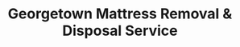 ---
layout: location.njk
title: Georgetown Mattress Removal & Disposal Service
description: Toyota manufacturing city mattress removal in Georgetown with 1M+ mattresses recycled nationwide. Next-day pickup  Skip Rumpke Transfer Station voucher system - professional service for auto workers, families, and growing community throughout Scott County.
permalink: /mattress-removal/kentucky/lexington/georgetown/
city: Georgetown
state: Kentucky
stateSlug: kentucky
parentMetro: Lexington
tier: 3
coordinates:
  lat: 38.2098
  lng: -84.5588
pricing:
  startingPrice: 125
  single: 125
  queen: 155
  king: 180
  boxSpring: 30
neighborhoods:
  - name: Downtown Georgetown
    zipCodes: [40324]
  - name: Toyota Plant Area
    zipCodes: [40324]
  - name: Royal Spring Park Area
    zipCodes: [40324]
  - name: Ward Avenue
    zipCodes: [40324]
  - name: Cherry Blossom Way
    zipCodes: [40324]
  - name: Cardwell Lane
    zipCodes: [40324]
  - name: East Main Street
    zipCodes: [40324]
  - name: West Main Street  
    zipCodes: [40324]
  - name: Connector Road
    zipCodes: [40324]
  - name: Paris Pike
    zipCodes: [40324]
  - name: Cincinnati Road
    zipCodes: [40324]
  - name: Lexington Road
    zipCodes: [40324]
  - name: Delaplain Road
    zipCodes: [40324]
  - name: Veterans Park Area
    zipCodes: [40324]
  - name: Georgetown College Area
    zipCodes: [40324]
  - name: Elkhorn Creek
    zipCodes: [40324]
  - name: Ironworks Pike
    zipCodes: [40324]
  - name: Newtown Pike Area
    zipCodes: [40324]
  - name: Paynes Mill Road
    zipCodes: [40324]
  - name: Steele Ford Road
    zipCodes: [40324]
zipCodes: [40324]
recyclingPartners:
  - Rumpke Services
  - Central Kentucky Landfill
  - Scott County Transfer Station
  - Republic Services
  - Kentucky Recycling Network
localRegulations: "Unlike Scott County's Rumpke Transfer Station voucher system which limits household waste disposal to 4 visits annually during restricted business hours, our independent mattress removal service provides unlimited next-day pickup designed around Toyota shift schedules and family needs. We are not affiliated with Rumpke - we're a private alternative that offers faster, more convenient service."
nearbyCities:
  - name: Lexington
    slug: lexington
    distance: 12
    isSuburb: false
  - name: Frankfort
    slug: frankfort
    distance: 22
    isSuburb: false
  - name: Louisville
    slug: louisville
    distance: 62
    isSuburb: false
  - name: Bowling Green
    slug: bowling-green
    distance: 85
    isSuburb: false
reviews:
  count: 967
  featured:
    - text: "Worked perfectly around my Toyota shift schedule! I'm on second shift and these folks picked up my old mattress Tuesday morning while I was sleeping. Left it curbside like we discussed and they texted me when finished. No dealing with transfer station vouchers or weekend-only availability. Straightforward pricing and professional service for us manufacturing folks with odd schedules."
      author: "Marcus T."
      neighborhood: "Toyota Plant Area"
    - text: "just moved to georgetown from lexington and had no idea about the county transfer station rules 😅 called these guys monday and they came wednesday morning. super easy process and way better than trying to figure out the voucher system. crew was friendly and cleaned up our driveway after loading the mattresses."
      author: "Stephanie M."
      neighborhood: "Downtown Georgetown"
    - text: "Efficient service."
      author: "Dave"
      neighborhood: "Ward Avenue"
faqs:
  - question: "Do you work around Toyota manufacturing shift schedules?"
    answer: "Absolutely. Georgetown's economy centers around Toyota manufacturing with workers on various shifts. We offer flexible scheduling including early morning, afternoon, and weekend appointments to coordinate with first, second, and third shift schedules throughout Scott County."
  - question: "How is your service different from the Rumpke Transfer Station voucher system?"
    answer: "We eliminate the transfer station voucher limitations entirely. While Scott County residents are limited to 4 annual visits with restricted hours, we provide unlimited next-day pickup with guaranteed recycling and no coordination needed with county waste management systems."
  - question: "Can you handle Georgetown's growing family neighborhoods efficiently?"
    answer: "Yes. Georgetown has experienced significant growth since Toyota's arrival, with many new subdivisions and established neighborhoods. Our service covers all Scott County areas efficiently and we understand both manufacturing worker schedules and family logistics throughout the community."
  - question: "What's included in your $125 starting price?"
    answer: "Complete mattress removal from your Georgetown home, professional transport, and 100% recycling. Additional charges only for stairs ($10/flight) or extended carries over 75 feet from our truck."
  - question: "Do you really recycle every mattress from Georgetown?"
    answer: "Yes, 100% guaranteed. We've recycled over 1 million mattresses nationwide. Your Georgetown mattress goes to certified facilities where springs become construction steel, foam becomes carpet padding, and fabrics get recycled into new textiles."
  - question: "How quickly can you schedule pickup in Georgetown?"
    answer: "Next-day service is standard throughout Scott County. Book online in 60 seconds or call (720) 263-6094. Most pickups can be arranged within 24 hours, with flexible timing to work around manufacturing schedules."
  - question: "Can you coordinate with manufacturing worker schedules?"
    answer: "Yes, we understand Georgetown's Toyota workforce has unique scheduling needs with rotating shifts and varying schedules. We offer flexible timing including early morning, late afternoon, and weekend appointments to work around manufacturing commitments."
  - question: "Do you serve all Georgetown neighborhoods and growing subdivisions?"
    answer: "Absolutely. From historic downtown to newer developments near the Toyota plant, established neighborhoods to growing subdivisions - we serve every area with the same professional service and transparent pricing throughout Scott County."
schema:
  "@context": "https://schema.org"
  "@type": "LocalBusiness"
  "name": "A Bedder World Georgetown"
  "address":
    "@type": "PostalAddress"
    "addressLocality": "Georgetown"
    "addressRegion": "Kentucky"
    "addressCountry": "US"
  "geo":
    "@type": "GeoCoordinates"
    "latitude": 38.2098
    "longitude": -84.5588
  "telephone": "720-263-6094"
  "priceRange": "$125-$180"
  "serviceArea": "Georgetown, Kentucky"
  "aggregateRating":
    "@type": "AggregateRating"
    "ratingValue": "4.9"
    "reviewCount": "967"
pageContent:
  heroDescription: "Professional mattress removal in Georgetown with next-day pickup throughout Scott County. We handle everything from pickup to 100% recycling. Book online in 60 seconds and skip transfer station voucher limitations."
  aboutService: |
    <p>Our Georgetown mattress removal service works around this Toyota manufacturing community's unique needs and schedules. Whether you're a Toyota plant worker managing shift rotations, families dealing with Georgetown's rapid growth, or residents navigating Scott County's waste disposal requirements, we provide flexible pickup times that fit your lifestyle. No waiting for transfer station vouchers or restricted hours - we typically schedule next-day service throughout all Georgetown neighborhoods.</p>
    
    <p>We understand Georgetown's character: a manufacturing hub transformed by Toyota's presence since 1985, growing family neighborhoods, historic downtown charm, and a workforce that includes automotive workers, college staff, and local business professionals. Our team serves everything from areas near the Toyota plant to downtown Georgetown and growing subdivisions, with the reliability that Scott County's hardworking community expects.</p>
    
    <p>Every pickup includes professional wrapping, transportation, and 100% recycling - no hidden fees or surprise charges. We've designed our service for busy manufacturing workers and families who need dependable timing and straightforward pricing. Skip the county voucher system and transfer station trips - book online in 60 seconds and we'll handle everything else while you focus on work and family.</p>
  serviceAreasIntro: "We serve all Georgetown neighborhoods and communities with professional mattress removal, from manufacturing areas to family subdivisions:"
  regulationsCompliance: "No county vouchers or transfer station visits required. Unlike the Rumpke Transfer Station voucher system that limits residents to 4 annual visits, we are an independent mattress removal company that handles everything - from pickup to 100% recycling - so you can focus on work schedules, family activities, and community life instead of coordinating with Scott County waste management limitations."
  environmentalImpact: |
    <p>Georgetown's manufacturing community values environmental responsibility alongside economic growth and family-friendly development. Every pickup contributes to our 1+ million mattresses recycled nationwide, keeping beds out of Scott County landfills while supporting regional sustainability programs that align with Georgetown's commitment to responsible growth and Toyota's environmental stewardship practices.</p>
    
    <p>Our certified recycling process transforms Georgetown mattresses into valuable materials - steel springs become construction materials for growing developments, foam becomes padding for automotive applications, and fabrics enter supply chains supporting Kentucky's diverse manufacturing economy. This approach serves Toyota workers, families, and local professionals throughout Scott County's premier manufacturing destination.</p>
    
    <p>From downtown Georgetown families to Toyota plant workers, all residents benefit from guaranteed recycling that keeps mattress materials productive instead of occupying regional landfill space, supporting the community's commitment to environmental stewardship and sustainable manufacturing town growth throughout Scott County.</p>
  howItWorksScheduling: "Book online in 60 seconds or call (720) 263-6094 to schedule your Georgetown pickup. We offer shift-friendly timing including early morning, afternoon, and weekend appointments to coordinate with Toyota schedules, family activities, and community logistics throughout Scott County."
  howItWorksService: "Our experienced team handles Georgetown's manufacturing community challenges - navigating shift worker schedules, coordinating around plant operations, working with family schedules in growing neighborhoods, and ensuring efficient mattress removal throughout Scott County's dynamic community."
  howItWorksDisposal: "Your Georgetown mattress gets 100% recycled at certified facilities. Springs become construction steel, foam becomes carpet padding, fabrics get processed into new textiles. Every pickup supports our mission of keeping mattresses out of landfills nationwide."
  sidebarStats:
    mattressesRemoved: "4,732"
---
